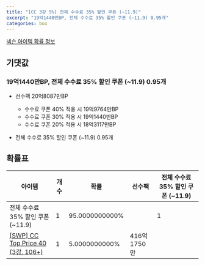 ```yaml
---
title: "[CC 3강 5%] 전체 수수료 35% 할인 쿠폰 (~11.9)"
excerpt: "19억1440만BP, 전체 수수료 35% 할인 쿠폰 (~11.9) 0.95개"
categories: box
---
```

[넥슨 아이템 확률 정보](http://iteminfo.nexon.com/probability/fo4?sn=7467)

## 기댓값
### 19억1440만BP, 전체 수수료 35% 할인 쿠폰 (~11.9) 0.95개
  - 선수팩 20억8087만BP
    - 수수료 쿠폰 40% 적용 시 19억9764만BP
    - 수수료 쿠폰 30% 적용 시 19억1440만BP
    - 수수료 쿠폰 20% 적용 시 18억3117만BP

  - 전체 수수료 35% 할인 쿠폰 (~11.9) 0.95개

## 확률표

|아이템|개수|확률|선수팩|전체 수수료 35% 할인 쿠폰 (~11.9)|
|---|---|---|---|---|
|전체 수수료 35% 할인 쿠폰 (~11.9)|1|95.0000000000%||1|
|[[SWP] CC Top Price 40 (3강, 106+)](/player/7436)|1|5.0000000000%|416억1750만||
